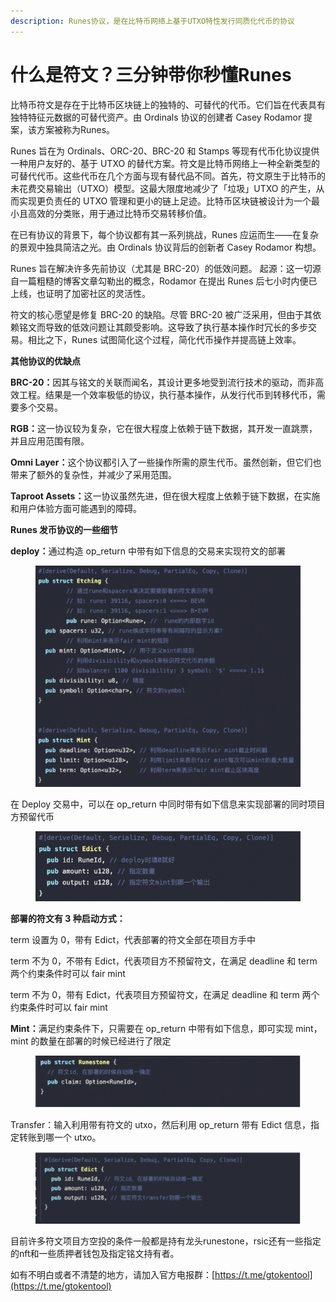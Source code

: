 ```yaml
---
description: Runes协议，是在比特币网络上基于UTXO特性发行同质化代币的协议
---
```


# 什么是符文？三分钟带你秒懂Runes

比特币符文是存在于比特币区块链上的独特的、可替代的代币。它们旨在代表具有独特特征元数据的可替代资产。由 Ordinals 协议的创建者 Casey Rodamor 提案，该方案被称为Runes。

Runes 旨在为 Ordinals、ORC-20、BRC-20 和 Stamps 等现有代币化协议提供一种用户友好的、基于 UTXO 的替代方案。符文是比特币网络上一种全新类型的可替代代币。这些代币在几个方面与现有替代品不同。首先，符文原生于比特币的未花费交易输出（UTXO）模型。这最大限度地减少了「垃圾」UTXO 的产生，从而实现更负责任的 UTXO 管理和更小的链上足迹。比特币区块链被设计为一个最小且高效的分类账，用于通过比特币交易转移价值。

在已有协议的背景下，每个协议都有其一系列挑战，Runes 应运而生——在复杂的景观中独具简洁之光。由 Ordinals 协议背后的创新者 Casey Rodamor 构想。

Runes 旨在解决许多先前协议（尤其是 BRC-20）的低效问题。 起源：这一切源自一篇粗糙的博客文章勾勒出的概念，Rodamor 在提出 Runes 后七小时内便已上线，也证明了加密社区的灵活性。

符文的核心愿望是修复 BRC-20 的缺陷。尽管 BRC-20 被广泛采用，但由于其依赖铭文而导致的低效问题让其颇受影响。这导致了执行基本操作时冗长的多步交易。相比之下，Runes 试图简化这个过程，简化代币操作并提高链上效率。

**其他协议的优缺点**

**BRC-20：**&#x56E0;其与铭文的关联而闻名，其设计更多地受到流行技术的驱动，而非高效工程。结果是一个效率极低的协议，执行基本操作，从发行代币到转移代币，需要多个交易。

**RGB：**&#x8FD9;一协议较为复杂，它在很大程度上依赖于链下数据，其开发一直跳票，并且应用范围有限。

**Omni Layer：**&#x8FD9;个协议都引入了一些操作所需的原生代币。虽然创新，但它们也带来了额外的复杂性，并减少了采用范围。

**Taproot Assets：**&#x8FD9;一协议虽然先进，但在很大程度上依赖于链下数据，在实施和用户体验方面可能遇到的障碍。

**Runes 发币协议的一些细节**

**deploy：**&#x901A;过构造 op\_return 中带有如下信息的交易来实现符文的部署

<figure><img src="../.gitbook/assets/1 (27).png" alt=""><figcaption></figcaption></figure>

在 Deploy 交易中，可以在 op\_return 中同时带有如下信息来实现部署的同时项目方预留代币

<figure><img src="../.gitbook/assets/2 (26).png" alt=""><figcaption></figcaption></figure>

**部署的符文有 3 种启动方式：**

term 设置为 0，带有 Edict，代表部署的符文全部在项目方手中

term 不为 0，不带有 Edict，代表项目方不预留符文，在满足 deadline 和 term 两个约束条件时可以 fair mint

term 不为 0，带有 Edict，代表项目方预留符文，在满足 deadline 和 term 两个约束条件时可以 fair mint

**Mint：**&#x6EE1;足约束条件下，只需要在 op\_return 中带有如下信息，即可实现 mint，mint 的数量在部署的时候已经进行了限定

<figure><img src="../.gitbook/assets/3 (22).png" alt=""><figcaption></figcaption></figure>

Transfer：输入利用带有符文的 utxo，然后利用 op\_return 带有 Edict 信息，指定转账到哪一个 utxo。

<figure><img src="../.gitbook/assets/4 (18).png" alt=""><figcaption></figcaption></figure>

目前许多符文项目方空投的条件一般都是持有龙头runestone，rsic还有一些指定的nft和一些质押者钱包及指定铭文持有者。



如有不明白或者不清楚的地方，请加入官方电报群：[https://t.me/gtokentool](https://t.me/gtokentool)
